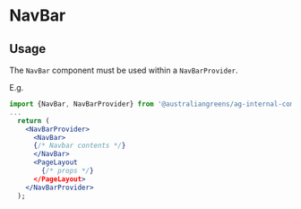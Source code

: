 # NavBar

## Usage

The `NavBar` component must be used within a `NavBarProvider`.

E.g.

```jsx
import {NavBar, NavBarProvider} from '@australiangreens/ag-internal-components';
...
  return (
    <NavBarProvider>
      <NavBar>
      {/* Navbar contents */}
      </NavBar>
      <PageLayout
        {/* props */}
      </PageLayout>
    </NavBarProvider>
  );
```
